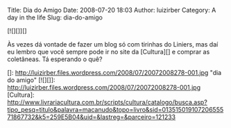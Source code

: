 Title: Dia do Amigo
Date: 2008-07-20 18:03
Author: luizirber
Category: A day in the life
Slug: dia-do-amigo

[![][]][]

Às vezes dá vontade de fazer um blog só com tirinhas do Liniers, mas daí
eu lembro que você sempre pode ir no site da [Cultura][] e comprar as
coletâneas. Tá esperando o quê?

  []: http://luizirber.files.wordpress.com/2008/07/20072008278-001.jpg
    "dia do amigo"
  [![][]]: http://luizirber.files.wordpress.com/2008/07/20072008278-001.jpg
  [Cultura]: http://www.livrariacultura.com.br/scripts/cultura/catalogo/busca.asp?tipo_pesq=titulo&palavra=macanudo&topo=livro&sid=01351501910720655571867732&k5=259E5B04&uid=&lastreg=&parceiro=121233
